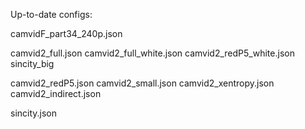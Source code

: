 Up-to-date configs:

camvidF_part34_240p.json

camvid2_full.json
camvid2_full_white.json
camvid2_redP5_white.json
sincity_big

camvid2_redP5.json
camvid2_small.json
camvid2_xentropy.json
camvid2_indirect.json

sincity.json


